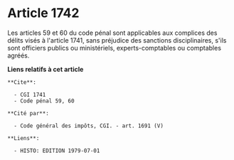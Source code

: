 # Article 1742

Les articles 59 et 60 du code pénal sont applicables aux complices des délits visés à l'article 1741, sans préjudice des
sanctions disciplinaires, s'ils sont officiers publics ou ministériels, experts-comptables ou comptables agréés.

**Liens relatifs à cet article**

	**Cite**:

	  - CGI 1741
	  - Code pénal 59, 60

	**Cité par**:

	  - Code général des impôts, CGI. - art. 1691 (V)

	**Liens**:

	  - HISTO: EDITION 1979-07-01
